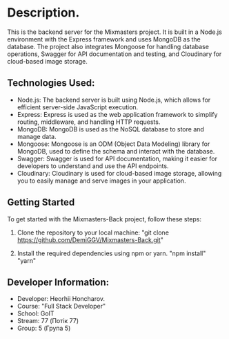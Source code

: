 # Description.

This is the backend server for the Mixmasters project. It is built in a Node.js environment with the Express framework and uses MongoDB as the database. The project also integrates Mongoose for handling database operations, Swagger for API documentation and testing, and Cloudinary for cloud-based image storage.

## Technologies Used:

- Node.js: The backend server is built using Node.js, which allows for efficient server-side JavaScript execution.
- Express: Express is used as the web application framework to simplify routing, middleware, and handling HTTP requests.
- MongoDB: MongoDB is used as the NoSQL database to store and manage data.
- Mongoose: Mongoose is an ODM (Object Data Modeling) library for MongoDB, used to define the schema and interact with the database.
- Swagger: Swagger is used for API documentation, making it easier for developers to understand and use the API endpoints.
- Cloudinary: Cloudinary is used for cloud-based image storage, allowing you to easily manage and serve images in your application.

## Getting Started

To get started with the Mixmasters-Back project, follow these steps:

1. Clone the repository to your local machine:
   "git clone https://github.com/DemiGGV/Mixmasters-Back.git"

2. Install the required dependencies using npm or yarn.
   "npm install"
   "yarn"

## Developer Information:

- Developer: Heorhii Honcharov.
- Course: "Full Stack Developer"
- School: GoIT
- Stream: 77 (Потік 77)
- Group: 5 (Група 5)

